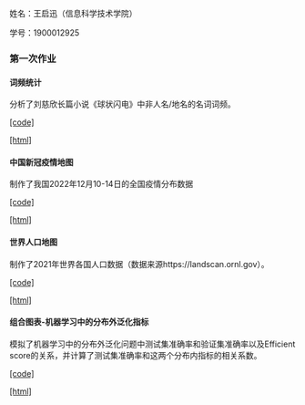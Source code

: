 姓名：王启迅（信息科学技术学院）

学号：1900012925

### 第一次作业

#### 词频统计

分析了刘慈欣长篇小说《球状闪电》中非人名/地名的名词词频。

[[code]](./wordcloud/)

[[html]](https://novaglow646.github.io/CSprogramming_HW/wordcloud/output/wordcloud_rd_file.html)

#### 中国新冠疫情地图

制作了我国2022年12月10-14日的全国疫情分布数据

[[code]](./Chinamap)

[[html]](https://novaglow646.github.io/CSprogramming_HW/Chinamap/output/covid.html)

#### 世界人口地图

制作了2021年世界各国人口数据（数据来源https://landscan.ornl.gov）。

[[code]](./worldmap)

[[html]](https://novaglow646.github.io/CSprogramming_HW/worldmap/output/世界人口.html)

#### 组合图表-机器学习中的分布外泛化指标

模拟了机器学习中的分布外泛化问题中测试集准确率和验证集准确率以及Efficient score的关系，并计算了测试集准确率和这两个分布内指标的相关系数。

[[code]](./combined_chart)

[[html]](https://novaglow646.github.io/CSprogramming_HW/combined_chart/output/OOD_metrics.html)

